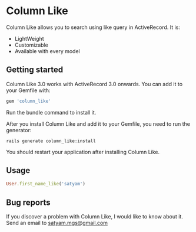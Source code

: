 # Column Like

Column Like allows you to search using like query in ActiveRecord. It is:

* LightWeight
* Customizable
* Available with every model

## Getting started

Column Like 3.0 works with ActiveRecord 3.0 onwards. You can add it to your Gemfile with:

```ruby
gem 'column_like'
```

Run the bundle command to install it.

After you install Column Like and add it to your Gemfile, you need to run the generator:

```console
rails generate column_like:install
```

You should restart your application after installing Column Like.

## Usage

```ruby
User.first_name_like('satyam')
```

## Bug reports

If you discover a problem with Column Like, I would like to know about it. Send an email to satyam.mgs@gmail.com
